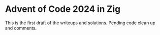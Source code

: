# Advent of Code 2024 in Zig

This is the first draft of the writeups and solutions. Pending code clean up and comments.
